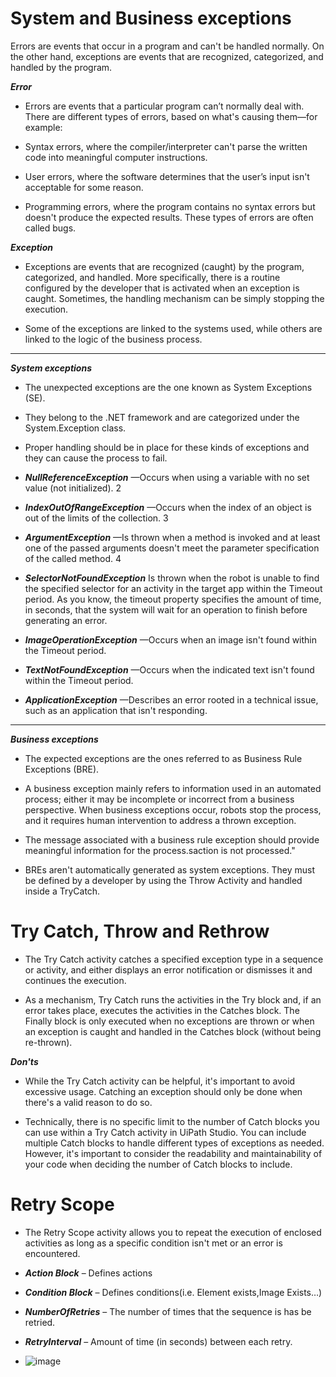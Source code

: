 # System and Business exceptions

Errors are events that occur in a program and can't be handled normally. On the other hand, exceptions are events that are recognized, categorized, and handled by the program.


***Error***



- Errors are events that a particular program can’t normally deal with. There are different types of errors, based on what's causing them—for example: 


- Syntax errors, where the compiler/interpreter can't parse the written code into meaningful computer instructions.


- User errors, where the software determines that the user’s input isn't acceptable for some reason.


- Programming errors, where the program contains no syntax errors but doesn't produce the expected results. These types of errors are often called bugs.


***Exception***

- Exceptions are events that are recognized (caught) by the program, categorized, and handled. More specifically, there is a routine configured by the developer that is activated when an exception is caught. Sometimes, the handling mechanism can be simply stopping the execution.


- Some of the exceptions are linked to the systems used, while others are linked to the logic of the business process.




---

***System exceptions***

- The unexpected exceptions are the one known as System Exceptions (SE).

  
- They belong to the .NET framework and are categorized under the System.Exception class.

  
- Proper handling should be in place for these kinds of exceptions and they can cause the process to fail.

  

- ***NullReferenceException*** —Occurs when using a variable with no set value (not initialized).    2


- ***IndexOutOfRangeException*** —Occurs when the index of an object is out of the limits of the collection.    3


- ***ArgumentException*** —Is thrown when a method is invoked and at least one of the passed arguments doesn't meet the parameter specification of the called method.    4


- ***SelectorNotFoundException*** Is thrown when the robot is unable to find the specified selector for an activity in the target app within the Timeout period. As you know, the timeout property specifies the amount of time, in seconds, that the system will wait for an operation to finish before generating an error.


- ***ImageOperationException*** —Occurs when an image isn't found within the Timeout period.


- ***TextNotFoundException*** —Occurs when the indicated text isn't found within the Timeout period.


- ***ApplicationException*** —Describes an error rooted in a technical issue, such as an application that isn't responding.


---



***Business exceptions***


- The expected exceptions are the ones referred to as Business Rule Exceptions (BRE). 

- A business exception mainly refers to information used in an automated process; either it may be incomplete or incorrect from a business perspective. When business exceptions occur, robots stop the process, and it requires human intervention to address a thrown exception.


- The message associated with a business rule exception should provide meaningful information for the process.saction is not processed."

- BREs aren't automatically generated as system exceptions. They must be defined by a developer by using the Throw Activity and handled inside a TryCatch.



  

# Try Catch, Throw and Rethrow 

- The Try Catch activity catches a specified exception type in a sequence or activity, and either displays an error notification or dismisses it and continues the execution.

- As a mechanism, Try Catch runs the activities in the Try block and, if an error takes place, executes the activities in the Catches block. The Finally block is only executed when no exceptions are thrown or when an exception is caught and handled in the Catches block (without being re-thrown).


***Don'ts***

- While the Try Catch activity can be helpful, it's important to avoid excessive usage. Catching an exception should only be done when there's a valid reason to do so. 

- Technically, there is no specific limit to the number of Catch blocks you can use within a Try Catch activity in UiPath Studio. You can include multiple Catch blocks to handle different types of exceptions as needed. However, it's important to consider the readability and maintainability of your code when deciding the number of Catch blocks to include.




# Retry Scope


- The Retry Scope activity allows you to repeat the execution of enclosed activities as long as a specific condition isn't met or an error is encountered.

- ***Action Block*** – Defines actions
- ***Condition Block*** – Defines conditions(i.e. Element exists,Image Exists…)
- ***NumberOfRetries*** – The number of times that the sequence is has be retried.
- ***RetryInterval*** – Amount of time (in seconds) between each retry.

- ![image](https://github.com/yaagmurss/AdvancedRPADeveloperCertificationTrainingNotes/assets/52479605/df825d80-314d-411b-81a8-fd801f39c5e5)

















  
